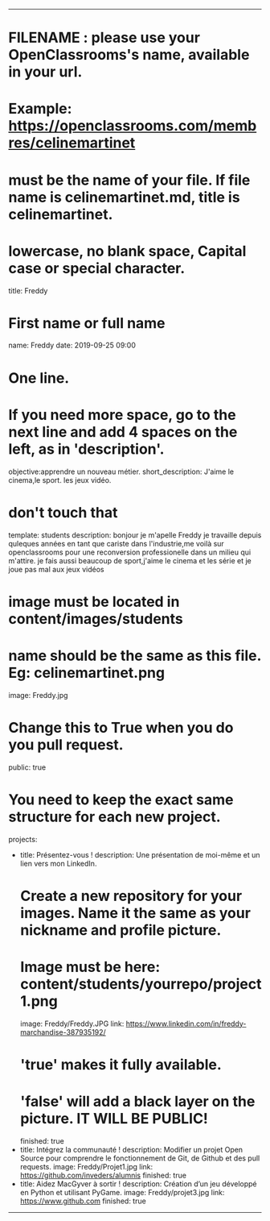 ---

# FILENAME : please use your OpenClassrooms's name, available in your url.
# Example: https://openclassrooms.com/membres/celinemartinet
# must be the name of your file. If file name is celinemartinet.md, title is celinemartinet.
# lowercase, no blank space, Capital case or special character.
title: Freddy

# First name or full name
name: Freddy
date: 2019-09-25 09:00

# One line.
# If you need more space, go to the next line and add 4 spaces on the left, as in 'description'.
objective:apprendre un nouveau métier.
short_description: J'aime le cinema,le sport. les jeux vidéo.

# don't touch that
template: students
description:
    bonjour je m'apelle Freddy je travaille depuis quleques années en tant que cariste dans l'industrie,me voilà sur openclassrooms pour une reconversion professionelle dans un milieu qui m'attire.
	je fais aussi beaucoup de sport,j'aime le cinema et les série et je joue pas mal aux jeux vidéos

# image must be located in content/images/students
# name should be the same as this file. Eg: celinemartinet.png
image: Freddy.jpg

# Change this to True when you do you pull request.
public: true

# You need to keep the exact same structure for each new project.
projects:
  - title: Présentez-vous !
    description: Une présentation de moi-même et un lien vers mon LinkedIn.
    # Create a new repository for your images. Name it the same as your nickname and profile picture.
    # Image must be here: content/students/yourrepo/project1.png
    image: Freddy/Freddy.JPG
    link: https://www.linkedin.com/in/freddy-marchandise-387935192/
    # 'true' makes it fully available.
    # 'false' will add a black layer on the picture. IT WILL BE PUBLIC!
    finished: true
  - title: Intégrez la communauté !
    description: Modifier un projet Open Source pour comprendre le fonctionnement de Git, de Github et des pull requests. 
    image: Freddy/Projet1.jpg
    link: https://github.com/inveders/alumnis
    finished: true
  - title: Aidez MacGyver à sortir !
    description: Création d’un jeu développé en Python et utilisant PyGame.
    image: Freddy/projet3.jpg
    link: https://www.github.com
    finished: true

---